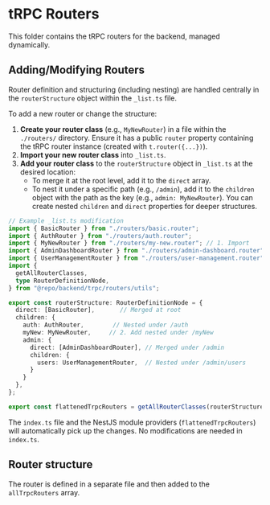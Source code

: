 # tRPC Routers

This folder contains the tRPC routers for the backend, managed dynamically.

## Adding/Modifying Routers

Router definition and structuring (including nesting) are handled centrally in the `routerStructure` object within the `_list.ts` file.

To add a new router or change the structure:

1.  **Create your router class** (e.g., `MyNewRouter`) in a file within the `./routers/` directory. Ensure it has a public `router` property containing the tRPC router instance (created with `t.router({...})`).
2.  **Import your new router class** into `_list.ts`.
3.  **Add your router class** to the `routerStructure` object in `_list.ts` at the desired location:
    *   To merge it at the root level, add it to the `direct` array.
    *   To nest it under a specific path (e.g., `/admin`), add it to the `children` object with the path as the key (e.g., `admin: MyNewRouter`). You can create nested `children` and `direct` properties for deeper structures.

```typescript
// Example _list.ts modification
import { BasicRouter } from "./routers/basic.router";
import { AuthRouter } from "./routers/auth.router";
import { MyNewRouter } from "./routers/my-new.router"; // 1. Import
import { AdminDashboardRouter } from "./routers/admin-dashboard.router";
import { UserManagementRouter } from "./routers/user-management.router";
import {
  getAllRouterClasses,
  type RouterDefinitionNode,
} from "@repo/backend/trpc/routers/utils";

export const routerStructure: RouterDefinitionNode = {
  direct: [BasicRouter],       // Merged at root
  children: {
    auth: AuthRouter,        // Nested under /auth
    myNew: MyNewRouter,     // 2. Add nested under /myNew
    admin: {
      direct: [AdminDashboardRouter], // Merged under /admin
      children: {
        users: UserManagementRouter,  // Nested under /admin/users
      }
    }
  },
};

export const flattenedTrpcRouters = getAllRouterClasses(routerStructure);
```

The `index.ts` file and the NestJS module providers (`flattenedTrpcRouters`) will automatically pick up the changes. No modifications are needed in `index.ts`.

## Router structure

The router is defined in a separate file and then added to the `allTrpcRouters` array.
